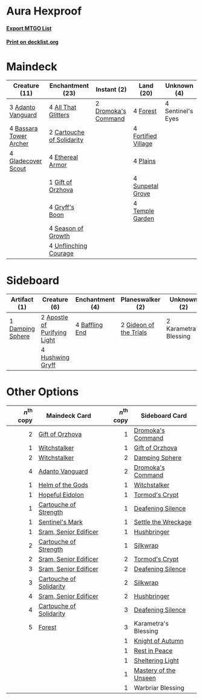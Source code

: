 # Aura Hexproof

#### [Export MTGO List](../collection/Aura%20Hexproof/Aura%20Hexproof.txt)
#### [Print on decklist.org](http://decklist.org/?deckmain=3%09Adanto%20Vanguard%0A4%09All%20That%20Glitters%0A4%09Bassara%20Tower%20Archer%0A2%09Cartouche%20of%20Solidarity%0A2%09Dromoka's%20Command%0A4%09Ethereal%20Armor%0A4%09Forest%0A4%09Fortified%20Village%0A1%09Gift%20of%20Orzhova%0A4%09Gladecover%20Scout%0A4%09Gryff's%20Boon%0A4%09Plains%0A4%09Season%20of%20Growth%0A4%09Sentinel's%20Eyes%0A4%09Sunpetal%20Grove%0A4%09Temple%20Garden%0A4%09Unflinching%20Courage&deckside=2%09Apostle%20of%20Purifying%20Light%0A4%09Baffling%20End%0A1%09Damping%20Sphere%0A2%09Gideon%20of%20the%20Trials%0A4%09Hushwing%20Gryff%0A2%09Karametra's%20Blessing)
# Maindeck

|                                          Creature (11)                                          |                                          Enchantment (23)                                          |                                         Instant (2)                                          |                                          Land (20)                                           |   Unknown (4)   |
|-------------------------------------------------------------------------------------------------|----------------------------------------------------------------------------------------------------|----------------------------------------------------------------------------------------------|----------------------------------------------------------------------------------------------|-----------------|
|3 [Adanto Vanguard](http://gatherer.wizards.com/Pages/Card/Details.aspx?multiverseid=435152)     |4 [All That Glitters](http://gatherer.wizards.com/Pages/Card/Details.aspx?multiverseid=472964)      |2 [Dromoka's Command](http://gatherer.wizards.com/Pages/Card/Details.aspx?multiverseid=394558)|4 [Forest](http://gatherer.wizards.com/Pages/Card/Details.aspx?multiverseid=439860)           |4 Sentinel's Eyes|
|4 [Bassara Tower Archer](http://gatherer.wizards.com/Pages/Card/Details.aspx?multiverseid=380376)|2 [Cartouche of Solidarity](http://gatherer.wizards.com/Pages/Card/Details.aspx?multiverseid=426709)|                                                                                              |4 [Fortified Village](http://gatherer.wizards.com/Pages/Card/Details.aspx?multiverseid=410042)|                 |
|4 [Gladecover Scout](http://gatherer.wizards.com/Pages/Card/Details.aspx?multiverseid=220082)    |4 [Ethereal Armor](http://gatherer.wizards.com/Pages/Card/Details.aspx?multiverseid=265414)         |                                                                                              |4 [Plains](http://gatherer.wizards.com/Pages/Card/Details.aspx?multiverseid=439856)           |                 |
|                                                                                                 |1 [Gift of Orzhova](http://gatherer.wizards.com/Pages/Card/Details.aspx?multiverseid=366339)        |                                                                                              |4 [Sunpetal Grove](http://gatherer.wizards.com/Pages/Card/Details.aspx?multiverseid=420946)   |                 |
|                                                                                                 |4 [Gryff's Boon](http://gatherer.wizards.com/Pages/Card/Details.aspx?multiverseid=409758)           |                                                                                              |4 [Temple Garden](http://gatherer.wizards.com/Pages/Card/Details.aspx?multiverseid=405112)    |                 |
|                                                                                                 |4 [Season of Growth](http://gatherer.wizards.com/Pages/Card/Details.aspx?multiverseid=466945)       |                                                                                              |                                                                                              |                 |
|                                                                                                 |4 [Unflinching Courage](http://gatherer.wizards.com/Pages/Card/Details.aspx?multiverseid=446198)    |                                                                                              |                                                                                              |                 |


# Sideboard

|                                       Artifact (1)                                        |                                             Creature (6)                                              |                                     Enchantment (4)                                     |                                        Planeswalker (2)                                         |     Unknown (2)      |
|-------------------------------------------------------------------------------------------|-------------------------------------------------------------------------------------------------------|-----------------------------------------------------------------------------------------|-------------------------------------------------------------------------------------------------|----------------------|
|1 [Damping Sphere](http://gatherer.wizards.com/Pages/Card/Details.aspx?multiverseid=443101)|2 [Apostle of Purifying Light](http://gatherer.wizards.com/Pages/Card/Details.aspx?multiverseid=466760)|4 [Baffling End](http://gatherer.wizards.com/Pages/Card/Details.aspx?multiverseid=439658)|2 [Gideon of the Trials](http://gatherer.wizards.com/Pages/Card/Details.aspx?multiverseid=426716)|2 Karametra's Blessing|
|                                                                                           |4 [Hushwing Gryff](http://gatherer.wizards.com/Pages/Card/Details.aspx?multiverseid=420685)            |                                                                                         |                                                                                                 |                      |


# Other Options

|*n*<sup>th</sup> copy|                                          Maindeck Card                                           |*n*<sup>th</sup> copy|                                         Sideboard Card                                         |
|--------------------:|--------------------------------------------------------------------------------------------------|--------------------:|------------------------------------------------------------------------------------------------|
|                    2|[Gift of Orzhova](http://gatherer.wizards.com/Pages/Card/Details.aspx?multiverseid=366339)        |                    1|[Dromoka's Command](http://gatherer.wizards.com/Pages/Card/Details.aspx?multiverseid=394558)    |
|                    1|[Witchstalker](http://gatherer.wizards.com/Pages/Card/Details.aspx?multiverseid=370806)           |                    1|[Gift of Orzhova](http://gatherer.wizards.com/Pages/Card/Details.aspx?multiverseid=366339)      |
|                    2|[Witchstalker](http://gatherer.wizards.com/Pages/Card/Details.aspx?multiverseid=370806)           |                    2|[Damping Sphere](http://gatherer.wizards.com/Pages/Card/Details.aspx?multiverseid=443101)       |
|                    4|[Adanto Vanguard](http://gatherer.wizards.com/Pages/Card/Details.aspx?multiverseid=435152)        |                    2|[Dromoka's Command](http://gatherer.wizards.com/Pages/Card/Details.aspx?multiverseid=394558)    |
|                    1|[Helm of the Gods](http://gatherer.wizards.com/Pages/Card/Details.aspx?multiverseid=398588)       |                    1|[Witchstalker](http://gatherer.wizards.com/Pages/Card/Details.aspx?multiverseid=370806)         |
|                    1|[Hopeful Eidolon](http://gatherer.wizards.com/Pages/Card/Details.aspx?multiverseid=373616)        |                    1|[Tormod's Crypt](http://gatherer.wizards.com/Pages/Card/Details.aspx?multiverseid=389723)       |
|                    1|[Cartouche of Strength](http://gatherer.wizards.com/Pages/Card/Details.aspx?multiverseid=426860)  |                    1|[Deafening Silence](http://gatherer.wizards.com/Pages/Card/Details.aspx?multiverseid=472972)    |
|                    1|[Sentinel's Mark](http://gatherer.wizards.com/Pages/Card/Details.aspx?multiverseid=457164)        |                    1|[Settle the Wreckage](http://gatherer.wizards.com/Pages/Card/Details.aspx?multiverseid=435186)  |
|                    1|[Sram, Senior Edificer](http://gatherer.wizards.com/Pages/Card/Details.aspx?multiverseid=423690)  |                    1|[Hushbringer](http://gatherer.wizards.com/Pages/Card/Details.aspx?multiverseid=472980)          |
|                    2|[Cartouche of Strength](http://gatherer.wizards.com/Pages/Card/Details.aspx?multiverseid=426860)  |                    1|[Silkwrap](http://gatherer.wizards.com/Pages/Card/Details.aspx?multiverseid=394699)             |
|                    2|[Sram, Senior Edificer](http://gatherer.wizards.com/Pages/Card/Details.aspx?multiverseid=423690)  |                    2|[Tormod's Crypt](http://gatherer.wizards.com/Pages/Card/Details.aspx?multiverseid=389723)       |
|                    3|[Sram, Senior Edificer](http://gatherer.wizards.com/Pages/Card/Details.aspx?multiverseid=423690)  |                    2|[Deafening Silence](http://gatherer.wizards.com/Pages/Card/Details.aspx?multiverseid=472972)    |
|                    3|[Cartouche of Solidarity](http://gatherer.wizards.com/Pages/Card/Details.aspx?multiverseid=426709)|                    2|[Silkwrap](http://gatherer.wizards.com/Pages/Card/Details.aspx?multiverseid=394699)             |
|                    4|[Sram, Senior Edificer](http://gatherer.wizards.com/Pages/Card/Details.aspx?multiverseid=423690)  |                    2|[Hushbringer](http://gatherer.wizards.com/Pages/Card/Details.aspx?multiverseid=472980)          |
|                    4|[Cartouche of Solidarity](http://gatherer.wizards.com/Pages/Card/Details.aspx?multiverseid=426709)|                    3|[Deafening Silence](http://gatherer.wizards.com/Pages/Card/Details.aspx?multiverseid=472972)    |
|                    5|[Forest](http://gatherer.wizards.com/Pages/Card/Details.aspx?multiverseid=439860)                 |                    3|Karametra's Blessing                                                                            |
|                     |                                                                                                  |                    1|[Knight of Autumn](http://gatherer.wizards.com/Pages/Card/Details.aspx?multiverseid=452933)     |
|                     |                                                                                                  |                    1|[Rest in Peace](http://gatherer.wizards.com/Pages/Card/Details.aspx?multiverseid=442021)        |
|                     |                                                                                                  |                    1|[Sheltering Light](http://gatherer.wizards.com/Pages/Card/Details.aspx?multiverseid=435187)     |
|                     |                                                                                                  |                    1|[Mastery of the Unseen](http://gatherer.wizards.com/Pages/Card/Details.aspx?multiverseid=391878)|
|                     |                                                                                                  |                    1|Warbriar Blessing                                                                               |

